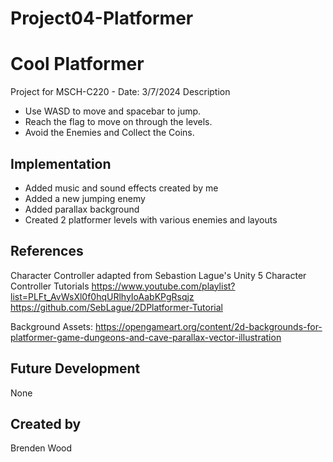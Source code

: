 # Project04-Platformer

# Cool Platformer
Project for MSCH-C220 - Date: 3/7/2024
Description
* Use WASD to move and spacebar to jump.
* Reach the flag to move on through the levels.
* Avoid the Enemies and Collect the Coins.
## Implementation
* Added music and sound effects created by me
* Added a new jumping enemy
* Added parallax background
* Created 2 platformer levels with various enemies and layouts
## References

Character Controller adapted from Sebastion Lague's Unity 5 Character Controller Tutorials
https://www.youtube.com/playlist?list=PLFt_AvWsXl0f0hqURlhyIoAabKPgRsqjz
https://github.com/SebLague/2DPlatformer-Tutorial

Background Assets: https://opengameart.org/content/2d-backgrounds-for-platformer-game-dungeons-and-cave-parallax-vector-illustration
## Future Development
None
## Created by
Brenden Wood
